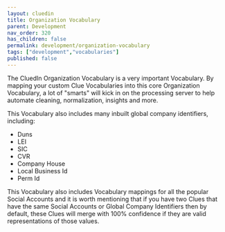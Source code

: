 ```yaml
---
layout: cluedin
title: Organization Vocabulary
parent: Development
nav_order: 320
has_children: false
permalink: development/organization-vocabulary
tags: ["development","vocabularies"]
published: false
---
```


The CluedIn Organization Vocabulary is a very important Vocabulary. By mapping your custom Clue Vocabularies into this core Organization Vocabulary, a lot of "smarts" will kick in on the processing server to help automate cleaning, normalization, insights and more. 

This Vocabulary also includes many inbuilt global company identifiers, including:

 - Duns
 - LEI
 - SIC
 - CVR
 - Company House
 - Local Business Id
 - Perm Id

 This Vocabulary also includes Vocabulary mappings for all the popular Social Accounts and it is worth mentioning that if you have two Clues that have the same Social Accounts or Global Company Identifiers then by default, these Clues will merge with 100% confidence if they are valid representations of those values. 